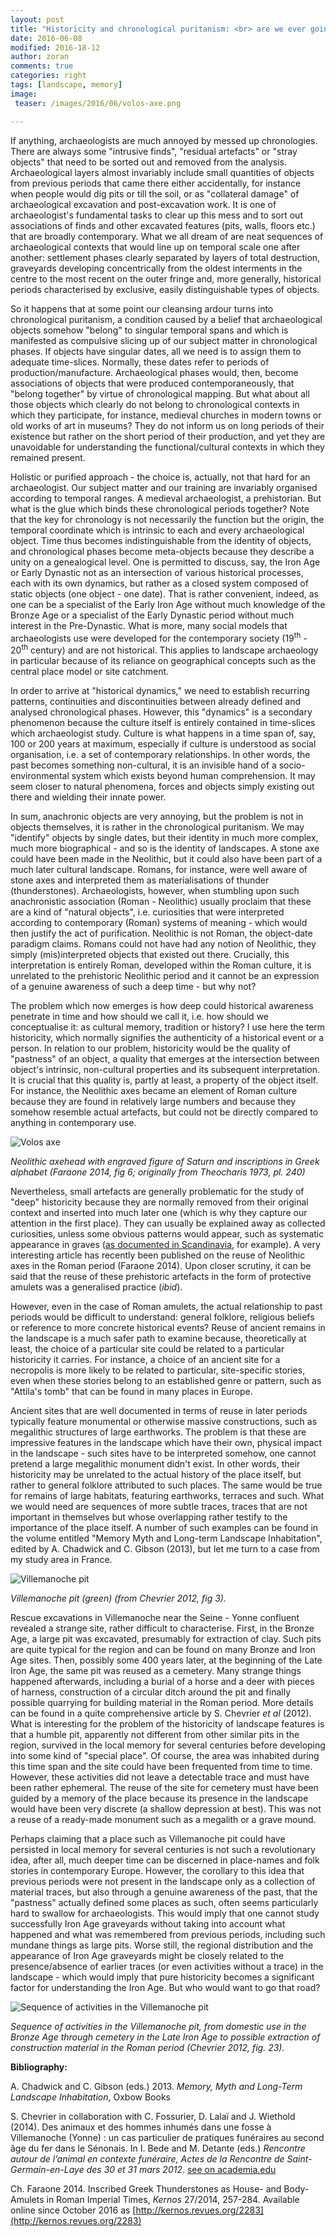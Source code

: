 ```yaml
---
layout: post
title: "Historicity and chronological puritanism: <br> are we ever going to acknowledge the historical dimension of human landscapes?"
date: 2016-06-08
modified: 2016-18-12
author: zoran
comments: true
categories: right
tags: [landscape, memory]
image:
 teaser: /images/2016/06/volos-axe.png

---
```


If anything, archaeologists are much annoyed by messed up chronologies. There are always some "intrusive finds", "residual artefacts" or "stray objects" that need to be sorted out and removed from the analysis. Archaeological layers almost invariably include small quantities of objects from previous periods that came there either accidentally, for instance when people would dig pits or till the soil, or as "collateral damage" of archaeological excavation and post-excavation work. It is one of archaeologist's fundamental tasks to clear up this mess and to sort out associations of finds and other excavated features (pits, walls, floors etc.) that are broadly contemporary. What we all dream of are neat sequences of archaeological contexts that would line up on temporal scale one after another: settlement phases clearly separated by layers of total destruction, graveyards developing concentrically from the oldest interments in the centre to the most recent on the outer fringe and, more generally, historical periods characterised by exclusive, easily distinguishable types of objects.

So it happens that at some point our cleansing ardour turns into chronological puritanism, a condition caused by a belief that archaeological objects somehow "belong" to singular temporal spans and which is manifested as compulsive slicing up of our subject matter in chronological phases. If objects have singular dates, all we need is to assign them to adequate time-slices. Normally, these dates refer to periods of production/manufacture. Archaeological phases would, then, become associations of objects that were produced contemporaneously, that "belong together" by virtue of chronological mapping. But what about all those objects which clearly do not belong to chronological contexts in which they participate, for instance, medieval churches in modern towns or old works of art in museums? They do not inform us on long periods of their existence but rather on the short period of their production, and yet they are unavoidable for understanding the functional/cultural contexts in which they remained present.     

Holistic or purified approach - the choice is, actually, not that hard for an archaeologist. Our subject matter and our training are invariably organised according to temporal ranges. A medieval archaeologist, a prehistorian. But what is the glue which binds these chronological periods together? Note that the key for chronology is not necessarily the function but the origin, the temporal coordinate which is intrinsic to each and every archaeological object. Time thus becomes indistinguishable from the identity of objects, and chronological phases become meta-objects because they describe a unity on a genealogical level. One is permitted to discuss, say, the Iron Age or Early Dynastic not as an intersection of various historical processes, each with its own dynamics, but rather as a closed system composed of static objects (one object - one date). That is rather convenient, indeed, as one can be a specialist of the Early Iron Age without much knowledge of the Bronze Age or a specialist of the Early Dynastic period without much interest in the Pre-Dynastic. What is more, many social models that archaeologists use were developed for the contemporary society (19<sup>th</sup> - 20<sup>th</sup> century) and are not historical. This applies to landscape archaeology in particular because of its reliance on geographical concepts such as the central place model or site catchment.

In order to arrive at "historical dynamics," we need to establish recurring patterns, continuities and discontinuities between already defined and analysed chronological phases. However, this "dynamics" is a secondary phenomenon because the culture itself is entirely contained in time-slices which archaeologist study. Culture is what happens in a time span of, say, 100 or 200 years at maximum, especially if culture is understood as social organisation, i.e. a set of contemporary relationships. In other words, the past becomes something non-cultural, it is an invisible hand of a socio-environmental system which exists beyond human comprehension. It may seem closer to natural phenomena, forces and objects simply existing out there and wielding their innate power.

In sum, anachronic objects are very annoying, but the problem is not in objects themselves, it is rather in the chronological puritanism. We may "identify" objects by single dates, but their identity in much more complex, much more biographical - and so is the identity of landscapes. A stone axe could have been made in the Neolithic, but it could also have been part of a much later cultural landscape. Romans, for instance, were well aware of stone axes and interpreted them as materialisations of thunder (thunderstones). Archaeologists, however, when stumbling upon such anachronistic association (Roman - Neolithic) usually proclaim that these are a kind of "natural objects", i.e. curiosities that were interpreted according to contemporary (Roman) systems of meaning - which would then justify the act of purification. Neolithic is not Roman, the object-date paradigm claims. Romans could not have had any notion of Neolithic, they simply (mis)interpreted objects that existed out there. Crucially, this interpretation is entirely Roman, developed within the Roman culture, it is unrelated to the prehistoric Neolithic period and it cannot be an expression of a genuine awareness of such a deep time - but why not?

The problem which now emerges is how deep could historical awareness penetrate in time and how should we call it, i.e. how should we conceptualise it: as cultural memory, tradition or history? I use here the term historicity, which normally signifies the authenticity of a historical event or a person. In relation to our problem, historicity would be the quality of "pastness" of an object, a quality that emerges at the intersection between object's intrinsic, non-cultural properties and its subsequent interpretation. It is crucial that this quality is, partly at least, a property of the object itself. For instance, the Neolithic axes became an element of Roman culture because they are found in relatively large numbers and because they somehow resemble actual artefacts, but could not be directly compared to anything in contemporary use.

![Volos axe](/images/2016/06/volos-axe.png)

*Neolithic axehead with engraved figure of Saturn and inscriptions in Greek alphabet (Faraone 2014, fig 6; originally from Theocharis 1973, pl. 240)*

Nevertheless, small artefacts are generally problematic for the study of "deep" historicity because they are normally removed from their original context and inserted into much later one (which is why they capture our attention in the first place). They can usually be explained away as collected curiosities, unless some obvious patterns would appear, such as systematic appearance in graves ([as documented in Scandinavia](http://www.heritagedaily.com/2011/10/the-thunderstone-mystery/12981), for example). A very interesting article has recently been published on the reuse of Neolithic axes in the Roman period (Faraone 2014). Upon closer scrutiny, it can be said that the reuse of these prehistoric artefacts in the form of protective amulets was a generalised practice (*ibid*).   

However, even in the case of Roman amulets, the actual relationship to past periods would be difficult to understand: general folklore, religious beliefs or reference to more concrete historical events? Reuse of ancient remains in the landscape is a much safer path to examine because, theoretically at least, the choice of a particular site could be related to a particular historicity it carries. For instance, a choice of an ancient site for a necropolis is more likely to be related to particular, site-specific stories, even when these stories belong to an established genre or pattern, such as "Attila's tomb" that can be found in many places in Europe.

Ancient sites that are well documented in terms of reuse in later periods typically feature monumental or otherwise massive constructions, such as megalithic structures of large earthworks. The problem is that these are impressive features in the landscape which have their own, physical impact in the landscape - such sites have to be interpreted somehow, one cannot pretend a large megalithic monument didn't exist. In other words, their historicity may be unrelated to the actual history of the place itself, but rather to general folklore attributed to such places. The same would be true for remains of large habitats, featuring earthworks, terraces and such. What we would need are sequences of more subtle traces, traces that are not important in themselves but whose overlapping rather testify to the importance of the place itself. A number of such examples can be found in the volume entitled "Memory Myth and Long-term Landscape Inhabitation", edited by A. Chadwick and C. Gibson (2013), but let me turn to a case from my study area in France.

![Villemanoche pit](/images/2016/06/Chevrier-2012-fig-3.png)

*Villemanoche pit (green) (from Chevrier 2012, fig 3).*

Rescue excavations in Villemanoche near the Seine - Yonne confluent revealed a strange site, rather difficult to characterise. First, in the Bronze Age, a large pit was excavated, presumably for extraction of clay. Such pits are quite typical for the region and can be found on many Bronze and Iron Age sites.  Then, possibly some 400 years later, at the beginning of the Late Iron Age, the same pit was reused as a cemetery. Many strange things happened afterwards, including a burial of a horse and a deer with pieces of harness, construction of a circular ditch around the pit and finally possible quarrying for building material in the Roman period. More details can be found in a quite comprehensive article by S. Chevrier <em>et al </em>(2012). What is interesting for the problem of the historicity of landscape features is that a humble pit, apparently not different from other similar pits in the region, survived in the local memory for several centuries before developing into some kind of "special place". Of course, the area was inhabited during this time span and the site could have been frequented from time to time. However, these activities did not leave a detectable trace and must have been rather ephemeral. The reuse of the site for cemetery must have been guided by a memory of the place because its presence in the landscape would have been very discrete (a shallow depression at best). This was not a reuse of a ready-made monument such as a megalith or a grave mound.

Perhaps claiming that a place such as Villemanoche pit could have persisted in local memory for several centuries is not such a revolutionary idea, after all, much deeper time can be discerned in place-names and folk stories in contemporary Europe. However, the corollary to this idea that previous periods were not present in the landscape only as a collection of material traces, but also through a genuine awareness of the past, that the "pastness" actually defined some places as such, often seems particularly hard to swallow for archaeologists. This would imply that one cannot study successfully Iron Age graveyards without taking into account what happened and what was remembered from previous periods, including such mundane things as large pits. Worse still, the regional distribution and the appearance of Iron Age graveyards might be closely related to the presence/absence of earlier traces (or even activities without a trace) in the landscape - which would imply that pure historicity becomes a significant factor for understanding the Iron Age. But who would want to go that road?

![Sequence of activities in the Villemanoche pit](/images/2016/06/Chevrier-2012-fig-23.png)

*Sequence of activities in the Villemanoche pit, from domestic use in the Bronze Age through cemetery in the Late Iron Age to possible extraction of construction material in the Roman period (Chevrier 2012, fig. 23).*

**Bibliography:**


A. Chadwick and C. Gibson (eds.) 2013. *Memory, Myth and Long-Term Landscape Inhabitation*, Oxbow Books

S. Chevrier in collaboration with C. Fossurier, D. Lalaï and J. Wiethold (2014). Des animaux et des hommes inhumés dans une fosse à Villemanoche (Yonne) : un cas particulier de pratiques funéraires au second âge du fer dans le Sénonais. In I. Bede and M. Detante (eds.) *Rencontre autour de l’animal en contexte funéraire, Actes de la Rencontre de Saint-Germain-en-Laye des 30 et 31 mars 2012*. [see on academia.edu](https://www.academia.edu/17544285/Des_animaux_et_des_hommes_inhum%C3%A9s_dans_une_fosse_%C3%A0_villemanoche_yonne_un_cas_particuLier_de_pratiques_fun%C3%A9raires_au_second_%C3%A2ge_du_fer_dans_Le_s%C3%A9nonais)

Ch. Faraone 2014. Inscribed Greek Thunderstones as House- and Body-Amulets in Roman 
Imperial Times, *Kernos* 27/2014, 257-284. Available online since October 2016 as [http://kernos.revues.org/2283](http://kernos.revues.org/2283)

